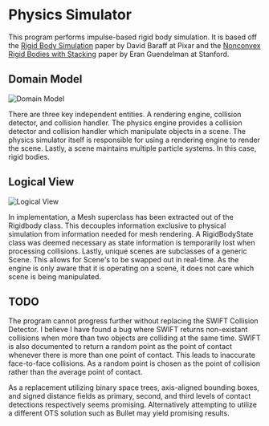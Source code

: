 # Physics Simulator
This program performs impulse-based rigid body simulation. It is based off the [Rigid Body Simulation](http://www.pixar.com/companyinfo/research/pbm2001/pdf/notesg.pdf) paper by David Baraff at Pixar and the [Nonconvex Rigid Bodies with Stacking](http://graphics.stanford.edu/papers/rigid_bodies-sig03/) paper by Eran Guendelman at Stanford.

## Domain Model

![Domain Model](http://i390.photobucket.com/albums/oo349/thebirdislost54/physDomain03_zpshy81asa0.png~original)

There are three key independent entities. A rendering engine, collision detector, and collision handler. 
The physics engine provides a collision detector and collision handler which manipulate objects in a scene.
The physics simulator itself is responsible for using a rendering engine to render the scene.
Lastly, a scene maintains multiple particle systems. In this case, rigid bodies.

## Logical View

![Logical View](http://i390.photobucket.com/albums/oo349/thebirdislost54/physLogical02_zpsrxkgc9tv.png~original)

In implementation, a Mesh superclass has been extracted out of the Rigidbody class. 
This decouples information exclusive to physical simulation from information needed for mesh rendering.
A RigidBodyState class was deemed necessary as state information is temporarily lost when processing collisions.
Lastly, unique scenes are subclasses of a generic Scene. This allows for Scene's to be swapped out in real-time.
As the engine is only aware that it is operating on a scene, it does not care which scene is being manipulated.

## TODO

The program cannot progress further without replacing the SWIFT Collision Detector. 
I believe I have found a bug where SWIFT returns non-existant collisions when more than two objects are colliding at the same time.
SWIFT is also documented to return a random point as the point of contact whenever there is more than one point of contact.
This leads to inaccurate face-to-face collisions. As a random point is chosen as the point of collision rather than the average point of contact.

As a replacement utilizing binary space trees, axis-aligned bounding boxes, and signed distance fields as primary, second, and third levels of contact detections respectively seems promising. Alternatively attempting to utilize a different OTS solution such as Bullet may yield promising results.

